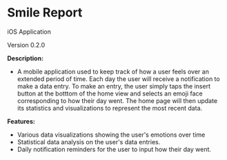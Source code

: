 # Smile Report
iOS Application

Version 0.2.0

**Description:**
- A mobile application used to keep track of how a user feels over an extended period of time. Each day the user will receive a notification to make a data entry. To make an entry, the user simply taps the insert button at the botttom of the home view and selects an emoji face corresponding to how their day went. The home page will then update its statistics and visualizations to represent the most recent data.

**Features:**
- Various data visualizations showing the user's emotions over time
- Statistical data analysis on the user's data entries.
- Daily notification reminders for the user to input how their day went.
